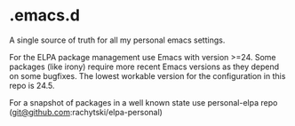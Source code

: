 # .emacs.d

A single source of truth for all my personal emacs settings.

For the ELPA package management use Emacs with version >=24. Some packages (like irony) require more recent Emacs versions as they depend on some bugfixes. The lowest workable version for the configuration in this repo is 24.5.

For a snapshot of packages in a well known state use personal-elpa repo (git@github.com:rachytski/elpa-personal)
